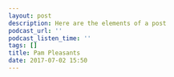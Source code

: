 ```yaml
---
layout: post
description: Here are the elements of a post
podcast_url: ''
podcast_listen_time: ''
tags: []
title: Pam Pleasants
date: 2017-07-02 15:50
---
```

